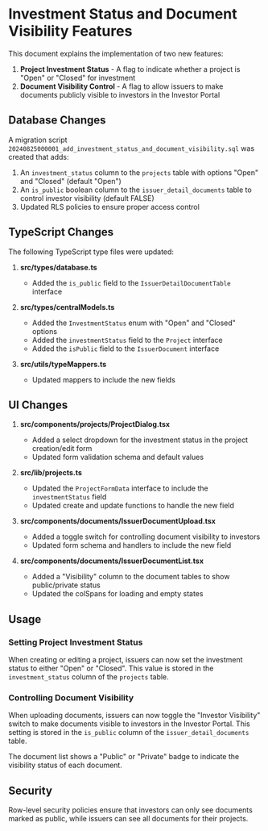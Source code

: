 # Investment Status and Document Visibility Features

This document explains the implementation of two new features:

1. **Project Investment Status** - A flag to indicate whether a project is "Open" or "Closed" for investment
2. **Document Visibility Control** - A flag to allow issuers to make documents publicly visible to investors in the Investor Portal

## Database Changes

A migration script `20240825000001_add_investment_status_and_document_visibility.sql` was created that adds:

1. An `investment_status` column to the `projects` table with options "Open" and "Closed" (default "Open")
2. An `is_public` boolean column to the `issuer_detail_documents` table to control investor visibility (default FALSE)
3. Updated RLS policies to ensure proper access control

## TypeScript Changes

The following TypeScript type files were updated:

1. **src/types/database.ts**
   - Added the `is_public` field to the `IssuerDetailDocumentTable` interface

2. **src/types/centralModels.ts**
   - Added the `InvestmentStatus` enum with "Open" and "Closed" options
   - Added the `investmentStatus` field to the `Project` interface
   - Added the `isPublic` field to the `IssuerDocument` interface

3. **src/utils/typeMappers.ts**
   - Updated mappers to include the new fields

## UI Changes

1. **src/components/projects/ProjectDialog.tsx**
   - Added a select dropdown for the investment status in the project creation/edit form
   - Updated form validation schema and default values

2. **src/lib/projects.ts**
   - Updated the `ProjectFormData` interface to include the `investmentStatus` field
   - Updated create and update functions to handle the new field

3. **src/components/documents/IssuerDocumentUpload.tsx**
   - Added a toggle switch for controlling document visibility to investors
   - Updated form schema and handlers to include the new field

4. **src/components/documents/IssuerDocumentList.tsx**
   - Added a "Visibility" column to the document tables to show public/private status
   - Updated the colSpans for loading and empty states

## Usage

### Setting Project Investment Status

When creating or editing a project, issuers can now set the investment status to either "Open" or "Closed". This value is stored in the `investment_status` column of the `projects` table.

### Controlling Document Visibility

When uploading documents, issuers can now toggle the "Investor Visibility" switch to make documents visible to investors in the Investor Portal. This setting is stored in the `is_public` column of the `issuer_detail_documents` table.

The document list shows a "Public" or "Private" badge to indicate the visibility status of each document.

## Security

Row-level security policies ensure that investors can only see documents marked as public, while issuers can see all documents for their projects.
